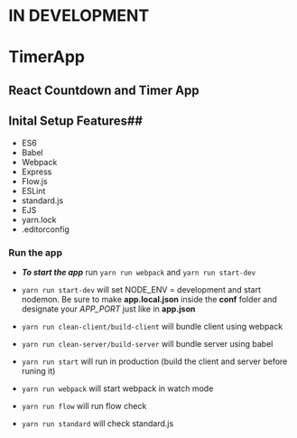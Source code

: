 # IN DEVELOPMENT #

# TimerApp #

## React Countdown and Timer App ##


## Inital Setup Features##
* ES6
* Babel
* Webpack
* Express
* Flow.js
* ESLint
* standard.js
* EJS
* yarn.lock
* .editorconfig




### Run the app ###
* **_To start the app_** run `yarn run webpack` and `yarn run start-dev`

* `yarn run start-dev` will set NODE_ENV = development and start nodemon. Be sure to make **app.local.json** inside the **conf** folder and designate your *APP_PORT* just like in **app.json**
* `yarn run clean-client/build-client` will bundle client using webpack
* `yarn run clean-server/build-server` will bundle server using babel
* `yarn run start` will run in production (build the client and server before runing it)
* `yarn run webpack` will start webpack in watch mode
* `yarn run flow` will run flow check
* `yarn run standard` will check standard.js
